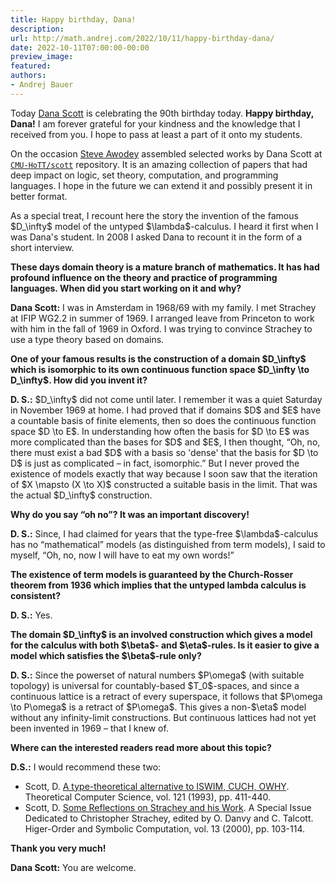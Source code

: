 ```yaml
---
title: Happy birthday, Dana!
description:
url: http://math.andrej.com/2022/10/11/happy-birthday-dana/
date: 2022-10-11T07:00:00-00:00
preview_image:
featured:
authors:
- Andrej Bauer
---
```


<p>Today <a href="https://www.cmu.edu/math/people/faculty/scott.html">Dana Scott</a> is celebrating the 90th birthday today. <strong>Happy birthday, Dana!</strong> I am forever grateful for your kindness and the knowledge that I received from you. I hope to pass at least a part of it onto my students.</p>

<p>On the occasion <a href="https://awodey.github.io">Steve Awodey</a> assembled selected works by Dana Scott at <a href="https://github.com/CMU-HoTT/scott"><code class="language-plaintext highlighter-rouge">CMU-HoTT/scott</code></a> repository. It is an amazing collection of papers that had deep impact on logic, set theory, computation, and programming languages. I hope in the future we can extend it and possibly present it in better format.</p>

<p>As a special treat, I recount here the story the invention of the famous $D_\infty$ model of the untyped $\lambda$-calculus.
I heard it first when I was Dana's student. In 2008 I asked Dana to recount it in the form of a short interview.</p>



<p><strong>These days domain theory is a mature branch of mathematics. It has had profound influence on the theory and practice of programming languages. When did you start working on it and why?</strong></p>

<p><strong>Dana Scott:</strong> I was in Amsterdam in 1968/69 with my family. I met Strachey at IFIP WG2.2 in summer of 1969. I arranged leave from Princeton to work with him in the fall of 1969 in Oxford. I was trying to convince Strachey to use a type theory based on domains.</p>

<p><strong>One of your famous results is the construction of a domain $D_\infty$ which is isomorphic to its own continuous function space $D_\infty \to D_\infty$. How did you invent it?</strong></p>

<p><strong>D. S.:</strong> $D_\infty$ did not come until later. I remember it was a quiet Saturday in November 1969 at home. I had proved that if domains $D$ and $E$ have a countable basis of finite elements, then so does the continuous function space $D \to E$. In understanding how often the basis for $D \to E$ was more complicated than the bases for $D$ and $E$, I then thought, &ldquo;Oh, no, there must exist a bad $D$ with a basis so 'dense' that the basis for $D \to D$ is just as complicated &ndash; in fact, isomorphic.&rdquo; But I never proved the existence of models exactly that way because I soon saw that the iteration of $X \mapsto (X \to X)$ constructed a suitable basis in the limit. That was the actual $D_\infty$ construction.</p>

<p><strong>Why do you say &ldquo;oh no&rdquo;? It was an important discovery!</strong></p>

<p><strong>D. S.:</strong> Since, I had claimed for years that the type-free $\lambda$-calculus has no &ldquo;mathematical&rdquo; models (as distinguished from term models), I said to myself, &ldquo;Oh, no, now I will have to eat my own words!&rdquo;</p>

<p><strong>The existence of term models is guaranteed by the Church-Rosser theorem from 1936 which implies that the untyped lambda calculus is consistent?</strong></p>

<p><strong>D. S.:</strong> Yes.</p>

<p><strong>The domain $D_\infty$ is an involved construction which gives a model for the calculus with both $\beta$- and $\eta$-rules. Is it easier to give a model which satisfies the $\beta$-rule only?</strong></p>

<p><strong>D. S.:</strong> Since the powerset of natural numbers $P\omega$ (with suitable topology) is universal for countably-based $T_0$-spaces, and since a continuous lattice is a retract of every superspace, it follows that $P\omega \to P\omega$ is a retract of $P\omega$. This gives a non-$\eta$ model without any infinity-limit constructions. But continuous lattices had not yet been invented in 1969 &ndash; that I knew of.</p>

<p><strong>Where can the interested readers read more about this topic?</strong></p>

<p><strong>D.S.:</strong> I would recommend these two:</p>

<ul>
  <li>Scott, D. <a href="https://github.com/CMU-HoTT/scott/blob/main/pdfs/1993-a-type-theoretical-aternative-to-ISWIM-CUCH-OWHY.pdf">A type-theoretical alternative to ISWIM, CUCH, OWHY</a>. Theoretical Computer Science, vol. 121 (1993), pp. 411-440.</li>
  <li>Scott, D. <a href="https://doi.org/10.1023/A:1010018211714">Some Reflections on Strachey and his Work</a>. A Special Issue Dedicated to Christopher Strachey, edited by O. Danvy and C. Talcott. Higer-Order and Symbolic Computation, vol. 13 (2000), pp. 103-114.</li>
</ul>

<p><strong>Thank you very much!</strong></p>

<p><strong>Dana Scott:</strong> You are welcome.</p>
